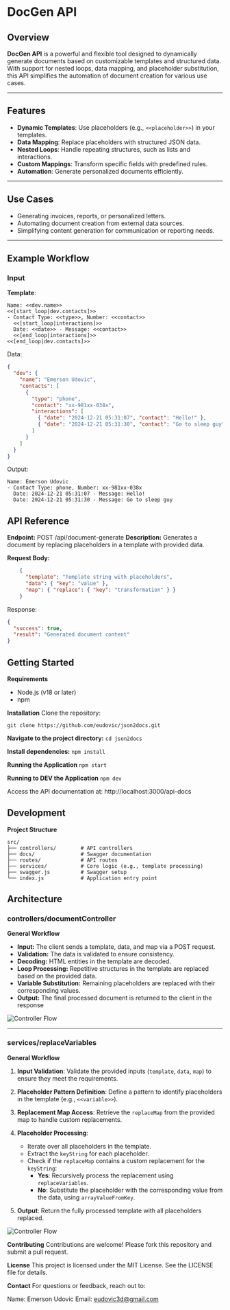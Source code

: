 # DocGen API

## Overview
**DocGen API** is a powerful and flexible tool designed to dynamically generate documents based on customizable templates and structured data. With support for nested loops, data mapping, and placeholder substitution, this API simplifies the automation of document creation for various use cases.

---

## Features
- **Dynamic Templates**: Use placeholders (e.g., `<<placeholder>>`) in your templates.
- **Data Mapping**: Replace placeholders with structured JSON data.
- **Nested Loops**: Handle repeating structures, such as lists and interactions.
- **Custom Mappings**: Transform specific fields with predefined rules.
- **Automation**: Generate personalized documents efficiently.

---

## Use Cases
- Generating invoices, reports, or personalized letters.
- Automating document creation from external data sources.
- Simplifying content generation for communication or reporting needs.

---

## Example Workflow

### Input
**Template**:
```plaintext
Name: <<dev.name>>
<<[start_loop|dev.contacts]>>
- Contact Type: <<type>>, Number: <<contact>>
  <<[start_loop|interactions]>>
  Date: <<date>> - Message: <<contact>>
  <<[end_loop|interactions]>>
<<[end_loop|dev.contacts]>>
```

Data:
```json
{
  "dev": {
    "name": "Emerson Udovic",
    "contacts": [
      {
        "type": "phone",
        "contact": "xx-981xx-038x",
        "interactions": [
          { "date": "2024-12-21 05:31:07", "contact": "Hello!" },
          { "date": "2024-12-21 05:31:30", "contact": "Go to sleep guy" }
        ]
      }
    ]
  }
}
```

Output:
```
Name: Emerson Udovic
- Contact Type: phone, Number: xx-981xx-038x
  Date: 2024-12-21 05:31:07 - Message: Hello!
  Date: 2024-12-21 05:31:30 - Message: Go to sleep guy
```

## API Reference
**Endpoint:** POST /api/document-generate
**Description:** Generates a document by replacing placeholders in a template with provided data.

**Request Body:**
```json
    {
      "template": "Template string with placeholders",
      "data": { "key": "value" },
      "map": { "replace": { "key": "transformation" } }
    }
```

Response:
```json
{
  "success": true,
  "result": "Generated document content"
}

```

## Getting Started
**Requirements**
- Node.js (v18 or later)
- npm

**Installation**
Clone the repository:
```
git clone https://github.com/eudovic/json2docs.git
```
**Navigate to the project directory:**
`cd json2docs`

**Install dependencies:**
`npm install`

**Running the Application**
`npm start`

**Running to DEV the Application**
`npm dev`

Access the API documentation at: http://localhost:3000/api-docs

## Development
**Project Structure**

    src/
    ├── controllers/        # API controllers
    ├── docs/               # Swagger documentation
    ├── routes/             # API routes
    ├── services/           # Core logic (e.g., template processing)
    ├── swagger.js          # Swagger setup
    └── index.js            # Application entry point

## Architecture

### controllers/documentController
**General Workflow**
- **Input:** The client sends a template, data, and map via a POST request.
- **Validation:** The data is validated to ensure consistency.
- **Decoding:** HTML entities in the template are decoded.
- **Loop Processing:** Repetitive structures in the template are replaced based on the provided data.
- **Variable Substitution:** Remaining placeholders are replaced with their corresponding values.
- **Output:** The final processed document is returned to the client in the response

![Controller Flow](docs/imgs/controller.svg)

---


### services/replaceVariables
**General Workflow**
1. **Input Validation**: Validate the provided inputs (`template`, `data`, `map`) to ensure they meet the requirements.

2. **Placeholder Pattern Definition**: Define a pattern to identify placeholders in the template (e.g., `<<variable>>`).

3. **Replacement Map Access**: Retrieve the `replaceMap` from the provided map to handle custom replacements.

4. **Placeholder Processing**:
   - Iterate over all placeholders in the template.
   - Extract the `keyString` for each placeholder.
   - Check if the `replaceMap` contains a custom replacement for the `keyString`:
     - **Yes**: Recursively process the replacement using `replaceVariables`.
     - **No**: Substitute the placeholder with the corresponding value from the data, using `arrayValueFromKey`.

5. **Output**: Return the fully processed template with all placeholders replaced.


![Controller Flow](docs/imgs/replaceVariables.svg)



**Contributing**
Contributions are welcome! Please fork this repository and submit a pull request.

**License**
This project is licensed under the MIT License. See the LICENSE file for details.

**Contact**
For questions or feedback, reach out to:

Name: Emerson Udovic
Email: eudovic3d@gmail.com


